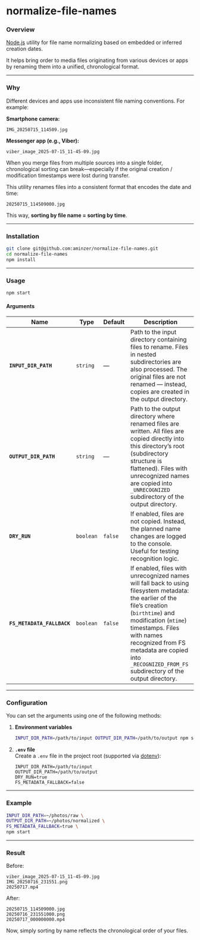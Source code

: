 # normalize-file-names

### Overview

[Node.js](https://nodejs.org) utility for file name normalizing based on embedded or inferred creation dates.

It helps bring order to media files originating from various devices or apps by renaming them into a unified, chronological format.

---

### Why

Different devices and apps use inconsistent file naming conventions.
For example:

**Smartphone camera:**

```
IMG_20250715_114509.jpg
```

**Messenger app (e.g., Viber):**

```
viber_image_2025-07-15_11-45-09.jpg
```

When you merge files from multiple sources into a single folder, chronological sorting can break—especially if the original creation / modification timestamps were lost during transfer.

This utility renames files into a consistent format that encodes the date and time:

```
20250715_114509000.jpg
```

This way, **sorting by file name = sorting by time**.

---

### Installation

```bash
git clone git@github.com:aminzer/normalize-file-names.git
cd normalize-file-names
npm install
```

---

### Usage

```bash
npm start
```

#### Arguments

| Name                       | Type      | Default | Description                                                                                                                                                                                                                   |
| -------------------------- | --------- | ------- | ----------------------------------------------------------------------------------------------------------------------------------------------------------------------------------------------------------------------------- |
| **`INPUT_DIR_PATH`**       | `string`  | —       | Path to the input directory containing files to rename. Files in nested subdirectories are also processed. The original files are not renamed — instead, copies are created in the output directory.                          |
| **`OUTPUT_DIR_PATH`**      | `string`  | —       | Path to the output directory where renamed files are written. All files are copied directly into this directory’s root (subdirectory structure is flattened). Files with unrecognized names are copied into `_UNRECOGNIZED` subdirectory of the output directory. |
| **`DRY_RUN`**              | `boolean` | `false` | If enabled, files are not copied. Instead, the planned name changes are logged to the console. Useful for testing recognition logic.                                                                                          |
| **`FS_METADATA_FALLBACK`** | `boolean` | `false` | If enabled, files with unrecognized names will fall back to using filesystem metadata: the earlier of the file’s creation (`birthtime`) and modification (`mtime`) timestamps. Files with names recognized from FS metadata are copied into `_RECOGNIZED_FROM_FS` subdirectory of the output directory.

---

### Configuration

You can set the arguments using one of the following methods:

1. **Environment variables**
   ```bash
   INPUT_DIR_PATH=/path/to/input OUTPUT_DIR_PATH=/path/to/output npm start
   ```

2. **`.env` file**  
   Create a `.env` file in the project root (supported via [dotenv](https://www.npmjs.com/package/dotenv)):

   ```env
   INPUT_DIR_PATH=/path/to/input
   OUTPUT_DIR_PATH=/path/to/output
   DRY_RUN=true
   FS_METADATA_FALLBACK=false
   ```

---

### Example

```bash
INPUT_DIR_PATH=~/photos/raw \
OUTPUT_DIR_PATH=~/photos/normalized \
FS_METADATA_FALLBACK=true \
npm start
```

---

### Result

Before:
```
viber_image_2025-07-15_11-45-09.jpg
IMG_20250716_231551.png
20250717.mp4
```

After:
```
20250715_114509000.jpg
20250716_231551000.png
20250717_000000000.mp4
```

Now, simply sorting by name reflects the chronological order of your files.
